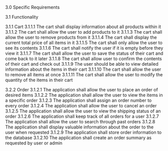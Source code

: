 3.0 Specific Requirements

3.1 Functionality

3.1.1 Cart
3.1.1.1 The cart shall display information about all products within it
3.1.1.2 The cart shall allow the user to add products to it
3.1.1.3 The cart shall allow the user to remove products from it
3.1.1.4 The cart shall display the current total price of all items in it
3.1.1.5 The cart shall only allow the user to see its contents
3.1.1.6 The cart shall notify the user if it is empty before they view it
3.1.1.7 The cart shall allow the user to save the status of their cart and come back to it later
3.1.1.8 The cart shall allow user to confirm the contents of their cart and check out
3.1.1.9 The user should be able to view detailed information about the items in their cart
3.1.1.10 The cart shall allow the user to remove all items at once
3.1.1.11 The cart shall allow the user to modify the quantity of the items in their cart

3.2.2 Order
3.1.2.1 The application shall allow the user to place an order of desired items
3.1.2.2 The application shall allow the user to view the items in a specific order
3.1.2.3 The application shall assign an order number to every order
3.1.2.4 The application shall allow the user to cancel an order
3.1.2.5 The application shall allow the user to view the shipping status of an order
3.1.2.6 The application shall keep track of all orders for a user
3.1.2.7 The application shall allow the user to search through past orders
3.1.2.8 The application shall display valuable information about the order to the user when requested
3.1.2.9 The application shall store order information to the database
3.1.2.10 The application shall create an order summary as requested by user or admin

